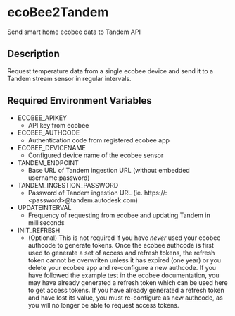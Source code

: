 # ecoBee2Tandem
Send smart home ecobee data to Tandem API

## Description
Request temperature data from a single ecobee device and send it to a Tandem stream sensor in regular intervals.

## Required Environment Variables
- ECOBEE_APIKEY
  - API key from ecobee
- ECOBEE_AUTHCODE
  - Authentication code from registered ecobee app
- ECOBEE_DEVICENAME
  - Configured device name of the ecobee sensor
- TANDEM_ENDPOINT
  - Base URL of Tandem ingestion URL (without embedded username:password)
- TANDEM_INGESTION_PASSWORD
  - Password of Tandem ingestion URL (ie. https://:\<password\>@tandem.autodesk.com)
- UPDATEINTERVAL
  - Frequency of requesting from ecobee and updating Tandem in milliseconds
- INIT_REFRESH
  - (Optional) This is not required if you have *never* used your ecobee authcode to generate tokens. Once the ecobee authcode is first used to generate a set of access and refresh tokens, the refresh token cannot be overwriten unless it has expired (one year) or you delete your ecobee app and re-configure a new authcode. If you have followed the example test in the ecobee documentation, you may have already generated a refresh token which can be used here to get access tokens. If you have already generated a refresh token and have lost its value, you must re-configure as new authcode, as you will no longer be able to request access tokens.